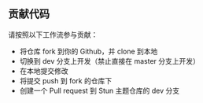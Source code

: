 ## 贡献代码

请按照以下工作流参与贡献：

- 将仓库 fork 到你的 Github，并 clone 到本地
- 切换到 dev 分支上开发（禁止直接在 master 分支上开发）
- 在本地提交修改
- 将提交 push 到 fork 的仓库下
- 创建一个 Pull request 到 Stun 主题仓库的 dev 分支
